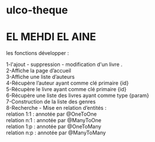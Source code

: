 # ulco-theque
<h1>EL MEHDI EL AINE</h1>
les fonctions développer :

1-l'ajout - suppression - modification d'un livre .<br>
2-Affiche la page d’accueil<br>
3-Affiche une liste d’auteurs<br>
4-Récupère l’auteur ayant comme clé primaire {id}<br>
5-Récupère le livre ayant comme clé primaire {id}<br>
6-Récupère une liste des livres ayant comme type {param}<br>
7-Construction de la liste des genres<br>
8-Recherche - Mise en relation d’entités :<br>
  relation 1:1 : annotée par @OneToOne<br>
  relation n:1 : annotée par @ManyToOne<br>
  relation 1:p : annotée par @OneToMany<br>
  relation n:p : annotée par @ManyToMany<br>
